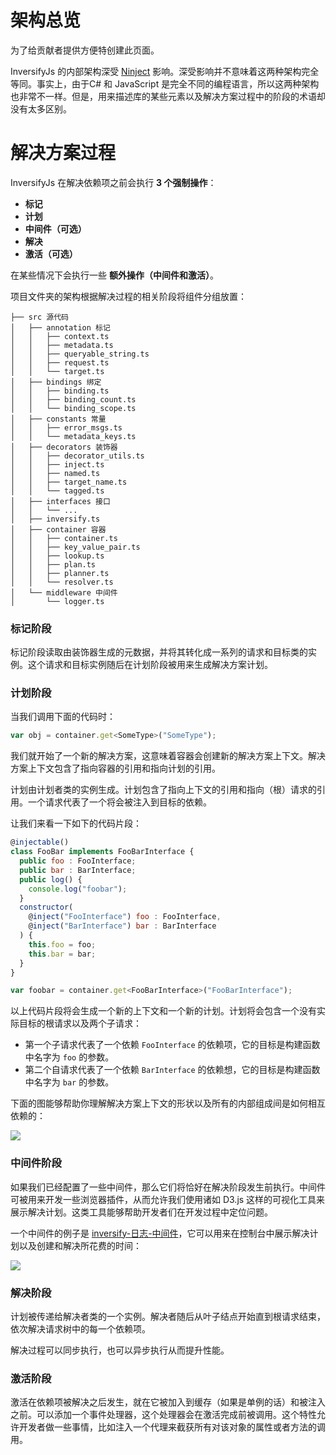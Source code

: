 # 架构总览

为了给贡献者提供方便特创建此页面。

InversifyJs 的内部架构深受 [Ninject](https://github.com/ninject/Ninject) 影响。深受影响并不意味着这两种架构完全等同。事实上，由于C# 和 JavaScript 是完全不同的编程语言，所以这两种架构也非常不一样。但是，用来描述库的某些元素以及解决方案过程中的阶段的术语却没有太多区别。

# 解决方案过程

InversifyJs 在解决依赖项之前会执行 **3 个强制操作**：

- **标记**
- **计划**
- **中间件（可选）**
- **解决**
- **激活（可选）**

在某些情况下会执行一些 **额外操作（中间件和激活）**。

项目文件夹的架构根据解决过程的相关阶段将组件分组放置：

```
├── src 源代码
│   ├── annotation 标记
│   │   ├── context.ts
│   │   ├── metadata.ts
│   │   ├── queryable_string.ts
│   │   ├── request.ts
│   │   └── target.ts
│   ├── bindings 绑定
│   │   ├── binding.ts
│   │   ├── binding_count.ts
│   │   └── binding_scope.ts
│   ├── constants 常量
│   │   ├── error_msgs.ts
│   │   └── metadata_keys.ts
│   ├── decorators 装饰器
│   │   ├── decorator_utils.ts
│   │   ├── inject.ts
│   │   ├── named.ts
│   │   ├── target_name.ts
│   │   └── tagged.ts
│   ├── interfaces 接口
│   │   └── ...
│   ├── inversify.ts
│   ├── container 容器
│   │   ├── container.ts
│   │   ├── key_value_pair.ts
│   │   ├── lookup.ts
│   │   ├── plan.ts
│   │   ├── planner.ts
│   │   └── resolver.ts
│   └── middleware 中间件
│       └── logger.ts
```

### 标记阶段

标记阶段读取由装饰器生成的元数据，并将其转化成一系列的请求和目标类的实例。这个请求和目标实例随后在计划阶段被用来生成解决方案计划。

### 计划阶段

当我们调用下面的代码时：
```js
var obj = container.get<SomeType>("SomeType");
```
我们就开始了一个新的解决方案，这意味着容器会创建新的解决方案上下文。解决方案上下文包含了指向容器的引用和指向计划的引用。

计划由计划者类的实例生成。计划包含了指向上下文的引用和指向（根）请求的引用。一个请求代表了一个将会被注入到目标的依赖。

让我们来看一下如下的代码片段：

```js
@injectable()
class FooBar implements FooBarInterface {
  public foo : FooInterface;
  public bar : BarInterface;
  public log() {
    console.log("foobar");
  }
  constructor(
    @inject("FooInterface") foo : FooInterface, 
    @inject("BarInterface") bar : BarInterface
  ) {
    this.foo = foo;
    this.bar = bar;
  }
}

var foobar = container.get<FooBarInterface>("FooBarInterface");
```

以上代码片段将会生成一个新的上下文和一个新的计划。计划将会包含一个没有实际目标的根请求以及两个子请求：
- 第一个子请求代表了一个依赖 `FooInterface` 的依赖项，它的目标是构建函数中名字为 `foo` 的参数。
- 第二个自请求代表了一个依赖 `BarInterface` 的依赖想，它的目标是构建函数中名字为 `bar` 的参数。

下面的图能够帮助你理解解决方案上下文的形状以及所有的内部组成间是如何相互依赖的：

![](https://i.imgur.com/NSSbPWy.png)

### 中间件阶段

如果我们已经配置了一些中间件，那么它们将恰好在解决阶段发生前执行。中间件可被用来开发一些浏览器插件，从而允许我们使用诸如 D3.js 这样的可视化工具来展示解决计划。这类工具能够帮助开发者们在开发过程中定位问题。

一个中间件的例子是 [inversify-日志-中间件](https://github.com/inversify/inversify-logger-middleware)，它可以用来在控制台中展示解决计划以及创建和解决所花费的时间：

![](https://i.imgur.com/iFAogro.png)

### 解决阶段

计划被传递给解决者类的一个实例。解决者随后从叶子结点开始直到根请求结束，依次解决请求树中的每一个依赖项。

解决过程可以同步执行，也可以异步执行从而提升性能。

### 激活阶段

激活在依赖项被解决之后发生，就在它被加入到缓存（如果是单例的话）和被注入之前。可以添加一个事件处理器，这个处理器会在激活完成前被调用。这个特性允许开发者做一些事情，比如注入一个代理来截获所有对该对象的属性或者方法的调用。

